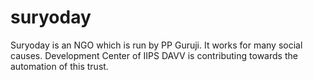 suryoday
========

Suryoday is an NGO which is run by PP Guruji. It works for many social causes. Development Center of IIPS DAVV is contributing towards the automation of this trust.

